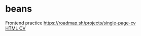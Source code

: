 # beans
Frontend practice
https://roadmap.sh/projects/single-page-cv 
<br>
<a href="cv.html"> HTML CV </a>

